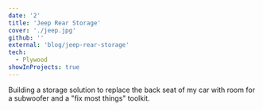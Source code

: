 ```yaml
---
date: '2'
title: 'Jeep Rear Storage'
cover: './jeep.jpg'
github: ''
external: 'blog/jeep-rear-storage'
tech:
  - Plywood
showInProjects: true
---
```


Building a storage solution to replace the back seat of my car with room for a subwoofer and a "fix most things" toolkit.
